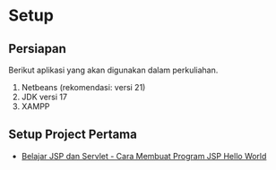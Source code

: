 # Setup

## Persiapan
Berikut aplikasi yang akan digunakan dalam perkuliahan.
1. Netbeans (rekomendasi: versi 21)
2. JDK versi 17
3. XAMPP

## Setup Project Pertama
- [Belajar JSP dan Servlet - Cara Membuat Program JSP Hello World](https://www.youtube.com/watch?v=-d2GobvWdro)